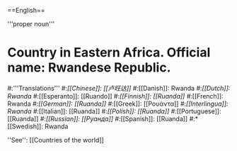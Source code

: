 ==English==

'''proper noun'''

# Country in Eastern Africa. Official name: Rwandese Republic.
#:'''Translations'''
#:*[[Chinese]]: [[卢旺达]]
#:*[[Danish]]: Rwanda
#:*[[Dutch]]: Rwanda
#:*[[Esperanto]]: [[Ruando]]
#:*[[Finnish]]: [[Ruanda]]
#:*[[French]]: Rwanda
#:*[[German]]: [[Ruanda]]
#:*[[Greek]]: [[Ρουάντα]]
#:*[[Interlingua]]: Rwanda
#:*[[Italian]]: [[Ruanda]]
#:*[[Polish]]: [[Ruanda]]
#:*[[Portuguese]]: [[Ruanda]]
#:*[[Russian]]: [[Руанда]]
#:*[[Spanish]]: [[Ruanda]]
#:*[[Swedish]]: Rwanda

''See'': [[Countries of the world]]